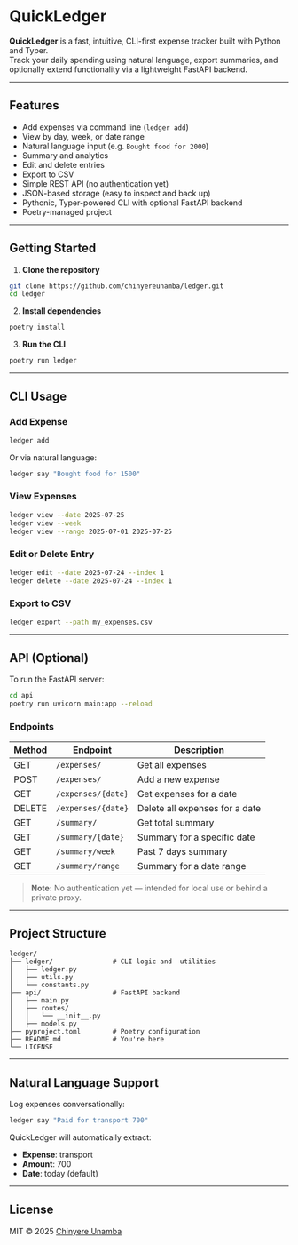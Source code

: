 # QuickLedger

**QuickLedger** is a fast, intuitive, CLI-first expense tracker built with Python and Typer.  
Track your daily spending using natural language, export summaries, and optionally extend functionality via a lightweight FastAPI backend.

---

## Features

- Add expenses via command line (`ledger add`)
- View by day, week, or date range
- Natural language input (e.g. `Bought food for 2000`)
- Summary and analytics
- Edit and delete entries
- Export to CSV
- Simple REST API (no authentication yet)
- JSON-based storage (easy to inspect and back up)
- Pythonic, Typer-powered CLI with optional FastAPI backend
- Poetry-managed project

---

## Getting Started

1. **Clone the repository**

```bash
git clone https://github.com/chinyereunamba/ledger.git
cd ledger
```

2. **Install dependencies**

```bash
poetry install
```

3. **Run the CLI**

```bash
poetry run ledger
```

---

## CLI Usage

### Add Expense

```bash
ledger add
```

Or via natural language:

```bash
ledger say "Bought food for 1500"
```

### View Expenses

```bash
ledger view --date 2025-07-25
ledger view --week
ledger view --range 2025-07-01 2025-07-25
```

### Edit or Delete Entry

```bash
ledger edit --date 2025-07-24 --index 1
ledger delete --date 2025-07-24 --index 1
```

### Export to CSV

```bash
ledger export --path my_expenses.csv
```

---

## API (Optional)

To run the FastAPI server:

```bash
cd api
poetry run uvicorn main:app --reload
```

### Endpoints

| Method | Endpoint            | Description                      |
|--------|---------------------|----------------------------------|
| GET    | `/expenses/`        | Get all expenses                 |
| POST   | `/expenses/`        | Add a new expense                |
| GET    | `/expenses/{date}`  | Get expenses for a date          |
| DELETE | `/expenses/{date}`  | Delete all expenses for a date   |
| GET    | `/summary/`         | Get total summary                |
| GET    | `/summary/{date}`   | Summary for a specific date      |
| GET    | `/summary/week`     | Past 7 days summary              |
| GET    | `/summary/range`    | Summary for a date range         |

> **Note:** No authentication yet — intended for local use or behind a private proxy.

---

## Project Structure

```
ledger/
├── ledger/               # CLI logic and  utilities
│   ├── ledger.py
│   ├── utils.py
│   └── constants.py
├── api/                  # FastAPI backend
│   ├── main.py
│   ├── routes/
│   │   └── __init__.py
│   ├── models.py
├── pyproject.toml        # Poetry configuration
├── README.md             # You're here
└── LICENSE
```

---

## Natural Language Support

Log expenses conversationally:

```bash
ledger say "Paid for transport 700"
```

QuickLedger will automatically extract:
- **Expense**: transport  
- **Amount**: 700  
- **Date**: today (default)

---

## License

MIT © 2025 [Chinyere Unamba](https://github.com/chinyereunamba)